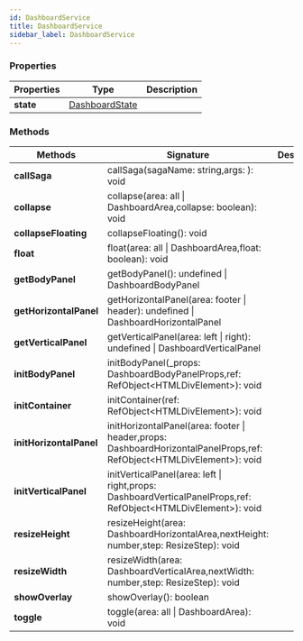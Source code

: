 ```yaml
---
id: DashboardService
title: DashboardService
sidebar_label: DashboardService
---
```




### Properties

| Properties | Type | Description |
| --------- | ---- | ----------- |
| **state** | [DashboardState](/api2/types/DashboardState.md) |  |


### Methods

| Methods | Signature | Description |
| --------- | ---- | ----------- |
| **callSaga** | callSaga(sagaName: string,args: ): void |  |
| **collapse** | collapse(area: all \| DashboardArea,collapse: boolean): void |  |
| **collapseFloating** | collapseFloating(): void |  |
| **float** | float(area: all \| DashboardArea,float: boolean): void |  |
| **getBodyPanel** | getBodyPanel(): undefined \| DashboardBodyPanel |  |
| **getHorizontalPanel** | getHorizontalPanel(area: footer \| header): undefined \| DashboardHorizontalPanel |  |
| **getVerticalPanel** | getVerticalPanel(area: left \| right): undefined \| DashboardVerticalPanel |  |
| **initBodyPanel** | initBodyPanel(_props: DashboardBodyPanelProps,ref: RefObject<HTMLDivElement\>): void |  |
| **initContainer** | initContainer(ref: RefObject<HTMLDivElement\>): void |  |
| **initHorizontalPanel** | initHorizontalPanel(area: footer \| header,props: DashboardHorizontalPanelProps,ref: RefObject<HTMLDivElement\>): void |  |
| **initVerticalPanel** | initVerticalPanel(area: left \| right,props: DashboardVerticalPanelProps,ref: RefObject<HTMLDivElement\>): void |  |
| **resizeHeight** | resizeHeight(area: DashboardHorizontalArea,nextHeight: number,step: ResizeStep): void |  |
| **resizeWidth** | resizeWidth(area: DashboardVerticalArea,nextWidth: number,step: ResizeStep): void |  |
| **showOverlay** | showOverlay(): boolean |  |
| **toggle** | toggle(area: all \| DashboardArea): void |  |
